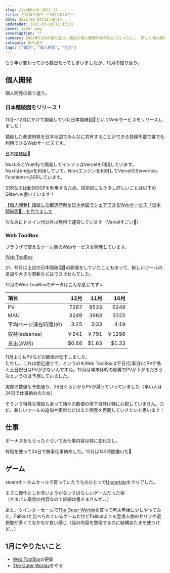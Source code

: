 ```yaml
---
slug: /lookback-2021-12
title: 月次振り返り ～2021年12月～
date: 2022-01-04T22:58:14
updatedAt: 2022-03-09T11:33:31
cover: cover.png
coverCaption: ""
summary: 2021年12月の振り返り。雑記や個人開発の状況などつらつらと。。 新しく個人開発した日本踏破図🗾をリリースしました！
category: 振り返り
tags: ["雑記", "個人開発", "生活"]
---
```


もう年が変わってから数日たってしまいましたが、12月の振り返り。

## 個人開発

個人開発の振り返り。

### 日本踏破図をリリース！

11月～12月にかけて開発していた日本踏破図🗾というWebサービスをリリースしました！

踏破した都道府県を日本地図でみんなに共有することができる登録不要で誰でも利用できるWebサービスです。  

[日本踏破図🗾](https://traverse-japan.dev/)

NuxtJSとVuetifyで開発してインフラはVercelを利用しています。  
Nuxtはbridgeを利用していて、Nitroエンジンを利用してVercelのServerless FunctionsへSSRしています。  

SSRなのは動的OGPを利用するため。技術的にもう少し詳しいことは以下のQiitaへも書いています！

[【個人開発】踏破した都道府県を日本地図でシェアできるWebサービス「日本踏破図🗾」を作りました](https://qiita.com/KIYS/items/21ad17543eb74e4e3474)

ちなみにドメイン代以外は無料で運営しています（Vercelすごい🙂）

### Web ToolBox

ブラウザで使えるツール集のWebサービスを開発しています。

[Web ToolBox](https://web-toolbox.dev)

が、12月は上記の日本踏破図🗾の開発をしていたこともあって、新しいツールの追加や大きな更新などはできませんでした。

12月のWeb ToolBoxのデータはこんな感じです↓

| 項目                   |  12月 |  11月 |  10月 |
| :--------------------- | ----: | ----: | ----: |
| PV                     |  7267 |  8533 |  6249 |
| MAU                    |  3249 |  3963 |  3325 |
| 平均ページ滞在時間(分) |  3:25 |  3:33 |  4:19 |
| 収益(adsense)          |  ￥241 |  ￥791 | ￥1298 |
| 支出(AWS)              | $0.68 | $1.63 | $1.33 |

11月よりもPVなどの数値が低下しました。  
ただし、これは想定通りで、というのもWeb ToolBoxは平日(仕事日)にPVが多く土日祝日はPVが少ないんですね。12月は年末休暇の影響でPVが下がるだろうなというのは予想していました。

実際の数値も予想通り、25日ぐらいからPVが減っていっていました（早い人は24日で仕事納めのため）

そういう特殊な理由もあって諸々の数値の低下自体は特に心配していません。ただ、新しいツールの追加や更新などはまた開発を再開していきたいと思います！

## 仕事

ボーナスをもらったぐらいでお仕事内容は特に変化なし。

有給を使って24日で無事仕事納めした。12月は142時間働いた💪

## ゲーム

steamオータムセールで買っていたうちのひとつで[Undertale](https://store.steampowered.com/app/391540/Undertale/?l=japanese)をクリアした。

まさに傑作としか言いようがないすばらしいゲームだった😄  
（ネタバレ厳禁の内容なので詳細は書きませんが、、）

あと、ウインターセールで[The Outer Worlds](https://store.steampowered.com/app/578650/The_Outer_Worlds/?l=japanese)を買って年末年始に少しやってみた。Falloutと比べられているゲームだけどFalloutよりも登場人物のセリフや選択肢が多くてなかなか良い感じ（話の内容を整理するのに結構あたまを使うけど、、）

## 1月にやりたいこと

- [Web ToolBox](https://web-toolbox.dev/)の更新
- [The Outer Worlds](https://store.steampowered.com/app/578650/The_Outer_Worlds/?l=japanese)をやる